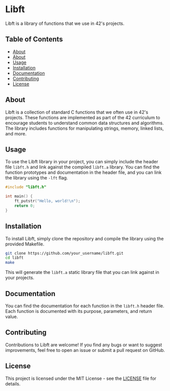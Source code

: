 # Libft

Libft is a library of functions that we use in 42's projects.

## Table of Contents

- [About](https://github.com/justeozan/libft/blob/main/README.md/#About)
- [About](#about)
- [Usage](#usage)
- [Installation](#installation)
- [Documentation](#documentation)
- [Contributing](#contributing)
- [License](#license)

## About

Libft is a collection of standard C functions that we often use in 42's projects. These functions are implemented as part of the 42 curriculum to encourage students to understand common data structures and algorithms. The library includes functions for manipulating strings, memory, linked lists, and more.

## Usage

To use the Libft library in your project, you can simply include the header file `libft.h` and link against the compiled `libft.a` library. You can find the function prototypes and documentation in the header file, and you can link the library using the `-lft` flag.

```c
#include "libft.h"

int main() {
    ft_putstr("Hello, world!\n");
    return 0;
}
```

## Installation

To install Libft, simply clone the repository and compile the library using the provided Makefile.

```bash
git clone https://github.com/your_username/libft.git
cd libft
make
```

This will generate the `libft.a` static library file that you can link against in your projects.

## Documentation

You can find the documentation for each function in the `libft.h` header file. Each function is documented with its purpose, parameters, and return value.

## Contributing

Contributions to Libft are welcome! If you find any bugs or want to suggest improvements, feel free to open an issue or submit a pull request on GitHub.

## License

This project is licensed under the MIT License - see the [LICENSE](LICENSE) file for details.
